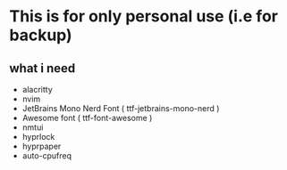 # This is for only personal use (i.e for backup)
## what i need
- alacritty
- nvim
- JetBrains Mono Nerd Font ( ttf-jetbrains-mono-nerd )
- Awesome font ( ttf-font-awesome )
- nmtui
- hyprlock
- hyprpaper
- auto-cpufreq
